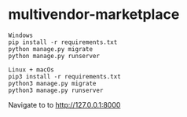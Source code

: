 # multivendor-marketplace



```
Windows
pip install -r requirements.txt
python manage.py migrate
python manage.py runserver
```

```
Linux + macOs
pip3 install -r requirements.txt
python3 manage.py migrate
python3 manage.py runserver
```

Navigate to to http://127.0.0.1:8000
